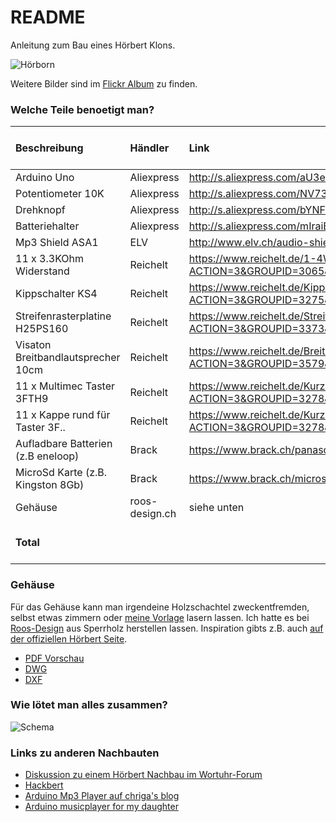 # README #

Anleitung zum Bau eines Hörbert Klons.

![Hörborn](https://c2.staticflickr.com/8/7358/27122043443_22672eb855.jpg "Hörborn")

Weitere Bilder sind im [Flickr Album](https://www.flickr.com/gp/born/dSp205) zu finden.

### Welche Teile benoetigt man? ###

Beschreibung                       | Händler        | Link                                                           | Preis pro Stück (ungefähr)
:---------                         | :-----         | :-------------------                                           | -:
Arduino Uno                        | Aliexpress     | http://s.aliexpress.com/aU3emA32                               | $3
Potentiometer 10K                  | Aliexpress     | http://s.aliexpress.com/NV73e6fy                               | $1
Drehknopf                          | Aliexpress     | http://s.aliexpress.com/bYNFrqiq                               | $1.5
Batteriehalter                     | Aliexpress     | http://s.aliexpress.com/mIraiEBz                               | $1.5
Mp3 Shield ASA1                    | ELV            | http://www.elv.ch/audio-shield-fuer-arduino-asa1-bausatz.html  | CHF 20
11 x 3.3KOhm Widerstand            | Reichelt       | https://www.reichelt.de/1-4W-5-1-0-k-Ohm-9-1-k-Ohm/1-4W-3-3K/3/index.html?ACTION=3&GROUPID=3065&ARTICLE=1397&SEARCH=1%2F4W%203%2C3K&OFFSET=16& | EUR 0.1
Kippschalter KS4                   | Reichelt       | https://www.reichelt.de/Kippschalter/KS-4/3/index.html?ACTION=3&GROUPID=3275&ARTICLE=9557&OFFSET=16& | EUR 1.5
Streifenrasterplatine H25PS160     | Reichelt       | https://www.reichelt.de/Streifenraster/H25PS160/3/index.html?ACTION=3&GROUPID=3373&ARTICLE=23953&OFFSET=16& | EUR 2
Visaton Breitbandlautsprecher 10cm | Reichelt       | https://www.reichelt.de/Breitbandlautsprecher/VIS-FR-10HM-8/3/index.html?ACTION=3&GROUPID=3579&ARTICLE=66815&OFFSET=16& | EUR 1.6
11 x Multimec Taster 3FTH9         | Reichelt       | https://www.reichelt.de/Kurzhubtaster/TASTER-3FTH9/3/index.html?ACTION=3&GROUPID=3278&ARTICLE=156904&OFFSET=16& | EUR 1
11 x Kappe rund für Taster 3F..    | Reichelt       | https://www.reichelt.de/Kurzhubtaster/KAPPE-1D06/3/index.html?ACTION=3&GROUPID=3278&ARTICLE=79709&OFFSET=16& | EUR 0.25
Aufladbare Batterien (z.B eneloop) | Brack          | https://www.brack.ch/panasonic-eneloop-bk-3mcce4be-324491      | CHF 20
MicroSd Karte (z.B. Kingston 8Gb)  | Brack          | https://www.brack.ch/microsdhc-card-8gb-kingston-88908         | CHF 6
Gehäuse                            | roos-design.ch | siehe unten                                                    | CHF 30
**Total** | | | ** ca. CHF 110**

### Gehäuse ###
Für das Gehäuse kann man irgendeine Holzschachtel zweckentfremden, selbst etwas zimmern oder [meine Vorlage](https://www.dropbox.com/s/fan26ac5f0buzio/H%C3%B6rborn.pdf?dl=0)  lasern lassen. Ich hatte es bei [Roos-Design](http://www.roos-design.ch) aus Sperrholz herstellen lassen. Inspiration gibts z.B. auch [auf der offiziellen Hörbert Seite](https://de-de.hoerbert.com/blog/de/design).

* [PDF Vorschau](https://www.dropbox.com/s/fan26ac5f0buzio/H%C3%B6rborn.pdf?dl=0) 
* [DWG](https://www.dropbox.com/s/1zb19kptnvq3p6d/h%C3%B6rborn.dwg?dl=0)
* [DXF](https://www.dropbox.com/s/5j3yvfxwj3fe5jw/h%C3%B6rborn.dxf?dl=0)

### Wie lötet man alles zusammen? ###
![Schema](https://dl.dropbox.com/s/0clr1rj6rry1rwn/hoerbornSchema.png "Schema")

### Links zu anderen Nachbauten ###
* [Diskussion zu einem Hörbert Nachbau im Wortuhr-Forum](http://diskussion.christians-bastel-laden.de/viewtopic.php?f=13&t=571&hilit=hörbert)
* [Hackbert](https://www.florian-wolters.de/blog/2015/12/29/hackbert-the-audio-player/)
* [Arduino Mp3 Player auf chriga's blog](http://chrigas.blogspot.ch/p/arduino_13.html)
* [Arduino musicplayer for my daughter](http://www.koelnerwasser.de/?p=617)